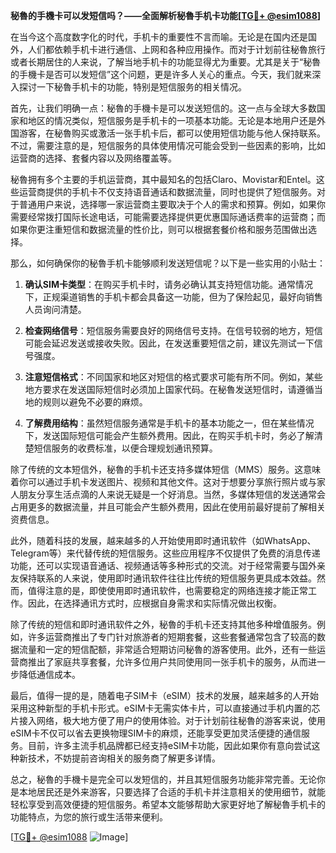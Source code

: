 **秘魯的手機卡可以发短信吗？——全面解析秘魯手机卡功能[[TG💪+ @esim1088](https://t.me/s/esim1088)]**

在当今这个高度数字化的时代，手机卡的重要性不言而喻。无论是在国内还是国外，人们都依赖手机卡进行通信、上网和各种应用操作。而对于计划前往秘魯旅行或者长期居住的人来说，了解当地手机卡的功能显得尤为重要。尤其是关于“秘魯的手機卡是否可以发短信”这个问题，更是许多人关心的重点。今天，我们就来深入探讨一下秘魯手机卡的功能，特别是短信服务的相关情况。

首先，让我们明确一点：秘魯的手機卡是可以发送短信的。这一点与全球大多数国家和地区的情况类似，短信服务是手机卡的一项基本功能。无论是本地用户还是外国游客，在秘魯购买或激活一张手机卡后，都可以使用短信功能与他人保持联系。不过，需要注意的是，短信服务的具体使用情况可能会受到一些因素的影响，比如运营商的选择、套餐内容以及网络覆盖等。

秘魯拥有多个主要的手机运营商，其中最知名的包括Claro、Movistar和Entel。这些运营商提供的手机卡不仅支持语音通话和数据流量，同时也提供了短信服务。对于普通用户来说，选择哪一家运营商主要取决于个人的需求和预算。例如，如果你需要经常拨打国际长途电话，可能需要选择提供更优惠国际通话费率的运营商；而如果你更注重短信和数据流量的性价比，则可以根据套餐价格和服务范围做出选择。

那么，如何确保你的秘魯手机卡能够顺利发送短信呢？以下是一些实用的小贴士：

1. **确认SIM卡类型**：在购买手机卡时，请务必确认其支持短信功能。通常情况下，正规渠道销售的手机卡都会具备这一功能，但为了保险起见，最好向销售人员询问清楚。
   
2. **检查网络信号**：短信服务需要良好的网络信号支持。在信号较弱的地方，短信可能会延迟发送或接收失败。因此，在发送重要短信之前，建议先测试一下信号强度。

3. **注意短信格式**：不同国家和地区对短信的格式要求可能有所不同。例如，某些地方要求在发送国际短信时必须加上国家代码。在秘魯发送短信时，请遵循当地的规则以避免不必要的麻烦。

4. **了解费用结构**：虽然短信服务通常是手机卡的基本功能之一，但在某些情况下，发送国际短信可能会产生额外费用。因此，在购买手机卡时，务必了解清楚短信服务的收费标准，以便合理规划通讯预算。

除了传统的文本短信外，秘魯的手机卡还支持多媒体短信（MMS）服务。这意味着你可以通过手机卡发送图片、视频和其他文件。这对于想要分享旅行照片或与家人朋友分享生活点滴的人来说无疑是一个好消息。当然，多媒体短信的发送通常会占用更多的数据流量，并且可能会产生额外费用，因此在使用前最好提前了解相关资费信息。

此外，随着科技的发展，越来越多的人开始使用即时通讯软件（如WhatsApp、Telegram等）来代替传统的短信服务。这些应用程序不仅提供了免费的消息传递功能，还可以实现语音通话、视频通话等多种形式的交流。对于经常需要与国外亲友保持联系的人来说，使用即时通讯软件往往比传统的短信服务更具成本效益。然而，值得注意的是，即使使用即时通讯软件，也需要稳定的网络连接才能正常工作。因此，在选择通讯方式时，应根据自身需求和实际情况做出权衡。

除了传统的短信和即时通讯软件之外，秘魯的手机卡还支持其他多种增值服务。例如，许多运营商推出了专门针对旅游者的短期套餐，这些套餐通常包含了较高的数据流量和一定的短信配额，非常适合短期访问秘魯的游客使用。此外，还有一些运营商推出了家庭共享套餐，允许多位用户共同使用同一张手机卡的服务，从而进一步降低通信成本。

最后，值得一提的是，随着电子SIM卡（eSIM）技术的发展，越来越多的人开始采用这种新型的手机卡形式。eSIM卡无需实体卡片，可以直接通过手机内置的芯片接入网络，极大地方便了用户的使用体验。对于计划前往秘魯的游客来说，使用eSIM卡不仅可以省去更换物理SIM卡的麻烦，还能享受更加灵活便捷的通信服务。目前，许多主流手机品牌都已经支持eSIM卡功能，因此如果你有意向尝试这种新技术，不妨提前咨询相关的服务商了解更多详情。

总之，秘魯的手機卡是完全可以发短信的，并且其短信服务功能非常完善。无论你是本地居民还是外来游客，只要选择了合适的手机卡并注意相关的使用细节，就能轻松享受到高效便捷的短信服务。希望本文能够帮助大家更好地了解秘魯手机卡的功能特点，为您的旅行或生活带来便利。

[[TG💪+ @esim1088](https://t.me/s/esim1088) ![Image](https://i.postimg.cc/4NQfJmqS/Snipaste-2025-05-13-00-14-12.png)]